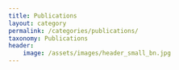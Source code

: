 ```yaml
---
title: Publications
layout: category
permalink: /categories/publications/
taxonomy: Publications
header:
    image: /assets/images/header_small_bn.jpg
---
```


